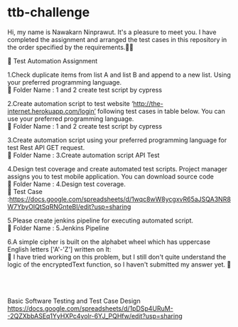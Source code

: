 # ttb-challenge
Hi, my name is Nawakarn Ninprawut. It's a pleasure to meet you. I have completed the assignment and arranged the test cases in this repository in the order specified by the requirements.🙏🏻

🌈 Test Automation Assignment<br>

1.Check duplicate items from list A and list B and append to a new list. Using your
preferred programming language.<br>
📌 Folder Name : 1 and 2 create test script by cypress<br>


2.Create automation script to test website ‘http://the-internet.herokuapp.com/login’
following test cases in table below. You can use your preferred programming
language.<br>
📌 Folder Name : 1 and 2 create test script by cypress<br>


3.Create automation script using your preferred programming language for test Rest
API GET request.<br>
📌 Folder Name : 3.Create automation script API Test<br>


4.Design test coverage and create automated test scripts. Project manager assigns you
to test mobile application. You can download source code <br>
📌 Folder Name : 4.Design test coverage.<br>
📌 Test Case :https://docs.google.com/spreadsheets/d/1wqc8wW8ycgxvR65aJSQA3NR8W7YbyOIQtSqRNGnteBI/edit?usp=sharing


5.Please create jenkins pipeline for executing automated script.<br>
📌 Folder Name : 5.Jenkins Pipeline <br>


6.A simple cipher is built on the alphabet wheel which has uppercase English letters
['A'-'Z'] written on It:<br>
📌 I have tried working on this problem, but I still don't quite understand the logic of the encryptedText function, so I haven't submitted my answer yet. 🥲
<br><br><br><br>

Basic Software Testing and Test Case Design
https://docs.google.com/spreadsheets/d/1pDSp4URuM--2QZXbbASEq1YyHXPc4yolr-6YJ_PQHfw/edit?usp=sharing


